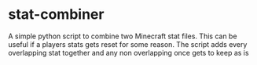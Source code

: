 # stat-combiner
A simple python script to combine two Minecraft stat files.
This can be useful if a players stats gets reset for some reason.
The script adds every overlapping stat together and any non overlapping once gets to keep as is

